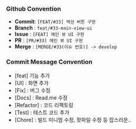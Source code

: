 ### Github Convention
- **Commit**: `[FEAT/#33] 액션 버튼 구현`
- **Branch** : `feat/#33-main-view-ui`
- **Issue** : `[FEAT] 메인 뷰 UI 구현`
- **PR** : `[PR/#33] 메인 뷰 UI 구현`
- **Merge** : `[MERGE/#33(이슈 번호)] -> develop`

### Commit Message Convention
- [feat] 기능 추가
- [UI] : 화면 추가
- [Fix] : 버그 수정
- [Docs] : Read.me 수정
- [Refactor] : 코드 리팩토링
- [Test] : 테스트 코드 추가
- [Chore] : 빌드 미니멈 수정, 팟파일 수정 등 잡스러운..
